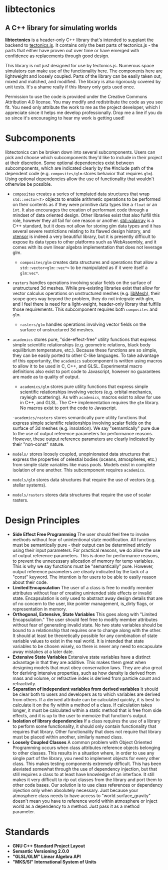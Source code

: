 # libtectonics
## A C++ library for simulating worlds

**libtectonics** is a header-only C++ library that's intended to supplant the backend to [tectonics.js](http://davidson16807.github.io/tectonics.js/). It contains only the best parts of tectonics.js - the parts that either have proven out over time or have emerged with confidence as replacements through good design. 

This library is not just designed for use by tectonics.js. Numerous space simulators can make use of the functionality here. The components here are lightweight and loosely coupled. Parts of the library can be easily taken out, mixed and matched, and modified. The library is also rigorously covered by unit tests. It's a shame really if this library only gets used once. 

Permission to use the code is provided under the Creative Commons Attribution 4.0 license. You may modify and redistribute the code as you see fit. You need only attribute the work to me as the project developer, which I appreciate since it helps me develop professionally. Drop me a line if you do so since it's encouraging to hear my work is getting used! 

# Subcomponents
libtectonics can be broken down into several subcomponents. Users can pick and choose which subcomponents they'd like to include in their project at their discretion. Some optional dependencies exist between subcomponents, which are indicated clearly by the #include path of the dependent code (e.g. `composites/glm` stores behavior that requires `glm`). Using optional dependencies allow the use of functionality that wouldn't otherwise be possible. 

* `composites` creates a series of templated data structures that wrap `std::vector<T>` objects to enable arithmetic operations to be performed on their contents as if they were primitive data types like a `float` or an `int`. It also encourages the creation of performant code through a mindset of data oriented design. Other libraries exist that also fulfill this role, however they all fail for one reason or another. [std::valarray](https://en.cppreference.com/w/cpp/numeric/valarray) is a C++ standard, but it does not allow for storing glm data types and it has several severe restrictions relating to its flawed design history, and [xtensor](https://github.com/QuantStack/xtensor) is indeed a very beautiful library, but it is presently difficult to expose its data types to other platforms such as WebAssembly, and it comes with its own linear algebra implementation that does not leverage glm. 

	- `composites/glm` creates data structures and operations that allow a `std::vector<glm::vec*>` to be manipulated as if it were itself a `glm:vec*`. 

* `rasters` handles operations involving scalar fields on the surface of unstructured 3d meshes. While pre-existing libraries exist that allow for vector calculus operations on unstructured meshes (e.g. [libMesh](https://libmesh.github.io/externalsoftware.html)), their scope goes way beyond the problem, they do not integrate with glm, and I feel there is need for a light-weight, header-only library that fulfills those requirements. This subcomponent requires both `composites` and `glm`. 

	- `rasters/glm` handles operations involving vector fields on the surface of unstructured 3d meshes. 

* `academics` stores pure, "side-effect-free" utility functions that express simple scientific relationships (e.g. geometric relations, black body equilibrium temperature, etc.). Because these functions are so simple, they can be easily ported to other C-like languages. To take advantage of this opportunity, the `academics` subcomponent is written using macros to allow it to be used in C, C++, and GLSL. Experimental macro definitions also exist to port code to Javascript, however no guarantees are made as to quality of output. 

	- `academics/glm` stores pure utility functions that express simple scientific relationships involving vectors (e.g. orbital mechanics, rayleigh scattering). As with `academics`, macros exist to allow for use in C++, and GLSL. The C++ implementation requires the `glm` library. No macros exist to port the code to Javascript. 

	-`academics/rasters` stores semantically pure utility functions that express simple scientific relationships involving scalar fields on the surface of 3d meshes (e.g. insolation). We say "semantically" pure due to the use of output reference parameters for performance reasons. However, these output reference parameters are clearly indicated by their "non-const" nature.

* `models/` stores loosely coupled, unopinionated data structures that express the properties of celestial bodies (oceans, atmospheres, etc.) from simple state variables like mass pools. Models exist in complete isolation of one another. This subcomponent requires `academics`.

* `models/glm` stores data structures that require the use of vectors (e.g. stellar systems). 

* `models/rasters` stores data structures that require the use of scalar rasters.

# Design Principles
* **Side Effect Free Programming** The user should feel free to invoke methods without fear of unintentional state modification. All functions must be semantically pure - their output can be determined strictly using their input parameters. For practical reasons, we do allow the use of output reference parameters. This is done for performance reasons, to prevent the unnecessary allocation of memory for temp variables. This is why we say functions must be "semantically" pure. However, output reference parameters are clearly indicated by the lack of a "const" keyword. The intention is for users to be able to easily reason about their code. 
* **Limited Encapsulation** The user of a class is free to modify member attributes without fear of creating unintended side effects or invalid state. Encapsulation is only used to abstract away design details that are of no concern to the user, like pointer management, is_dirty flags, or representation in memory. 
* **Orthogonal, Extensive, State Variables** This goes along with "Limited Encapsulation." The user should feel free to modify member attributes without fear of generating invalid state. No two state variables should be bound to a relationship that requires one to change along with the other. It should at least be theoretically possible for any combination of state variable values to exist in the real world. It is intended that state variables to be chosen wisely, so there is never any need to encapsulate away mistakes at a later date. 
* **Extensive State Variables** Extensive state variables have a distinct advantage in that they are additive. This makes them great when designing models that must obey conservation laws. They are also great for deriving intensive properties, such as how density is derived from mass and volume, or refractive index is derived from particle count and refractivity. 
* **Separation of independent variables from derived variables** It should be clear both to users and developers as to which variables are derived from others. If a derived attribute can be calculated quickly, it is best to calculate it on the fly within a method of a class. If calculation takes longer, it must be calculated within a static method that is free from side effects, and it is up to the user to memoize that function's output.
* **Isolation of library dependencies** If a class requires the use of a library to perform some functionality, it should only contain functionality that requires that library. Other functionality that does not require that library must be placed within another, similarly named class. 
* **Loosely Coupled Classes** A common problem with Object Oriented Programming occurs when class attributes reference objects belonging to other classes. This results in a situation where, in order to use any single part of the library, you need to implement objects for every other class. This makes testing components extremely difficult. This has been aleviated somewhat through the use of dependency injection, but that still requires a class to at least have knowledge of an interface. It still makes it very difficult to rip out classes from the library and port them to other code bases. Our solution is to use class references or dependency injection only when absolutely necessary. Just because your atmosphere class needs to have access to "world.surface_gravity" doesn't mean you have to reference world within atmosphere or inject world as a dependency to a method. Just pass it as a method parameter. 

# Standards
* **GNU C++ Standard Project Layout**
* **Semantic Versioning 2.0.0**
* **"GLSL/GLM" Linear Algebra API**
* **"MKS/SI" International System of Units**

